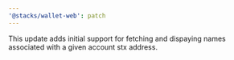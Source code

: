 ```yaml
---
'@stacks/wallet-web': patch
---
```


This update adds initial support for fetching and dispaying names associated with a given account stx address.
